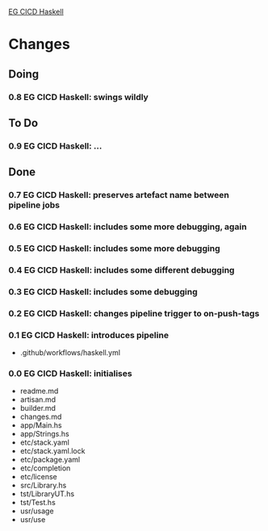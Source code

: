 [EG CICD Haskell](readMe.md)



# Changes


## Doing

### 0.8 EG CICD Haskell: swings wildly


## To Do

### 0.9 EG CICD Haskell: ...


## Done

### 0.7 EG CICD Haskell: preserves artefact name between pipeline jobs

### 0.6 EG CICD Haskell: includes some more debugging, again

### 0.5 EG CICD Haskell: includes some more debugging

### 0.4 EG CICD Haskell: includes some different debugging

### 0.3 EG CICD Haskell: includes some debugging

### 0.2 EG CICD Haskell: changes pipeline trigger to on-push-tags

### 0.1 EG CICD Haskell: introduces pipeline
* .github/workflows/haskell.yml

### 0.0 EG CICD Haskell: initialises
* readme.md
* artisan.md
* builder.md
* changes.md
* app/Main.hs
* app/Strings.hs
* etc/stack.yaml
* etc/stack.yaml.lock
* etc/package.yaml
* etc/completion
* etc/license
* src/Library.hs
* tst/LibraryUT.hs
* tst/Test.hs
* usr/usage
* usr/use
